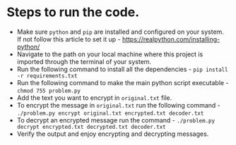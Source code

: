 # Steps to run the code.
- Make sure `python` and `pip` are installed and configured on your system. If not follow this article to set it up - https://realpython.com/installing-python/
- Navigate to the path on your local machine where this project is imported through the terminal of your system.
- Run the following command to install all the dependencies - `pip install -r requirements.txt`
- Run the following command to make the main python script executable - `chmod 755 problem.py`
- Add the text you want to encrypt in `original.txt` file.
- To encrypt the message in `original.txt` run the following command - `./problem.py encrypt original.txt encrypted.txt decoder.txt`
- To decrypt an encrypted message run the command - `./problem.py decrypt encrypted.txt decrypted.txt decoder.txt`
- Verify the output and enjoy encrypting and decrypting messages.